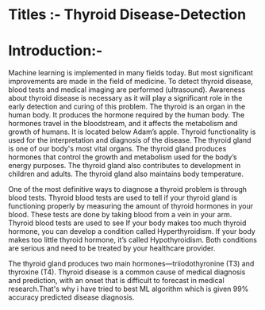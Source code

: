 #  Titles :- Thyroid Disease-Detection
# Introduction:- 
Machine learning is implemented in many fields today. But most significant improvements are made in the field of 
medicine. To detect thyroid disease, blood tests and medical imaging are performed (ultrasound). Awareness about thyroid 
disease is necessary as it will play a significant role in the early detection and curing of this problem. The thyroid is an organ 
in the human body. It produces the hormone required by the human body. The hormones travel in the bloodstream, and it 
affects the metabolism and growth of humans. It is located below Adam’s apple. Thyroid functionality is used for the 
interpretation and diagnosis of the disease. The thyroid gland is one of our body's most vital organs.
The thyroid gland produces hormones that control the growth and metabolism 
used for the body’s energy purposes. The thyroid gland also contributes to development in children and adults. The thyroid 
gland also maintains body temperature. 

One of the most definitive ways to diagnose a thyroid problem is through blood tests. 
Thyroid blood tests are used to tell if your thyroid gland is functioning properly by measuring the amount of 
thyroid hormones in your blood. These tests are done by taking blood from a vein in your arm. Thyroid blood tests are 
used to see If your body makes too much thyroid hormone, you can develop a condition called Hyperthyroidism. If your 
body makes too little thyroid hormone, it’s called Hypothyroidism. Both conditions are serious and need to be treated 
by your healthcare provider. 

The thyroid gland produces two main hormones—triiodothyronine (T3) and thyroxine (T4). Thyroid disease is a common cause of
medical diagnosis and prediction, with an onset that is difficult to forecast in medical research.That's why i have tried to best ML algorithm which is 
given 99% accuracy predicted disease diagnosis.

#
